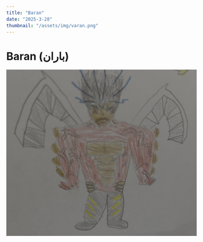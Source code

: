 ```yaml
---
title: "Baran"
date: "2025-3-28"
thumbnail: "/assets/img/varan.png"
---
```


# Baran (باران)

![Baran](/assets/img/varan.png)